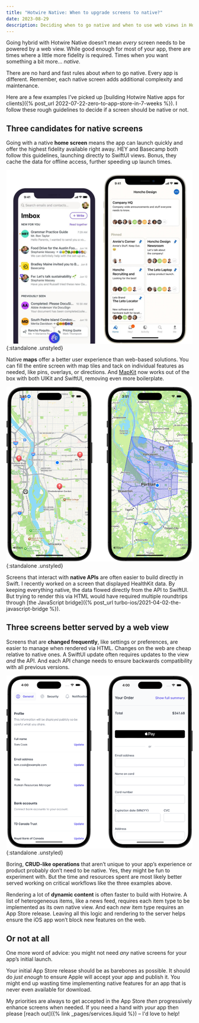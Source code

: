 ```yaml
---
title: "Hotwire Native: When to upgrade screens to native?"
date: 2023-08-29
description: Deciding when to go native and when to use web views in Hotwire Native apps, from experience.
---
```


Going hybrid with Hotwire Native doesn’t mean _every_ screen needs to be powered by a web view. While good enough for most of your app, there are times where a little more fidelity is required. Times when you want something a bit more… _native_.

There are no hard and fast rules about _when_ to go native. Every app is different. Remember, each native screen adds additional complexity and maintenance.

Here are a few examples I’ve picked up [building Hotwire Native apps for clients]({% post_url 2022-07-22-zero-to-app-store-in-7-weeks %}). I follow these rough guidelines to decide if a screen should be native or not.

## Three candidates for native screens

Going with a native **home screen** means the app can launch quickly and offer the highest fidelity available right away. HEY and Basecamp both follow this guidelines, launching directly to SwiftUI views. Bonus, they cache the data for offline access, further speeding up launch times.

![The native home screens of HEY and Basecamp - credit 37signals](/assets/images/when-to-upgrade-turbo-native-screens/native-home-screens.png){:standalone .unstyled}

Native **maps** offer a better user experience than web-based solutions. You can fill the entire screen with map tiles and tack on individual features as needed, like pins, overlays, or directions. And [MapKit](https://developer.apple.com/documentation/mapkit/) now works out of the box with both UIKit and SwiftUI, removing even more boilerplate.

![Native MapKit examples, annotations and an overlay](/assets/images/when-to-upgrade-turbo-native-screens/mapkit-examples.png){:standalone .unstyled}

Screens that interact with **native APIs** are often easier to build directly in Swift. I recently worked on a screen that displayed HealthKit data. By keeping everything native, the data flowed directly from the API to SwiftUI. But trying to render this via HTML would have required multiple roundtrips through [the JavaScript bridge]({% post_url turbo-ios/2021-04-02-the-javascript-bridge %}).

## Three screens better served by a web view

Screens that are **changed frequently**, like settings or preferences, are easier to manage when rendered via HTML. Changes on the web are cheap relative to native ones. A SwiftUI update often requires updates to the view _and_ the API. And each API change needs to ensure backwards compatibility with all previous versions.

![Frequently changed screens](/assets/images/when-to-upgrade-turbo-native-screens/frequently-changed-screens.png){:standalone .unstyled}

Boring, **CRUD-like operations** that aren’t unique to your app’s experience or product probably don’t need to be native. Yes, they might be fun to experiment with. But the time and resources spent are most likely better served working on critical workflows like the three examples above.

Rendering a lot of **dynamic content** is often faster to build with Hotwire. A list of heterogeneous items, like a news feed, requires each item type to be implemented as its own native view. And each _new_ item type requires an App Store release. Leaving all this logic and rendering to the server helps ensure the iOS app won’t block new features on the web.

## Or not at all

One more word of advice: you might not need _any_ native screens for your app’s initial launch.

Your initial App Store release should be as barebones as possible. It should do _just enough_ to ensure Apple will accept your app and publish it. You might end up wasting time implementing native features for an app that is never even available for download.

My priorities are always to get accepted in the App Store _then_ progressively enhance screens when needed. If you need a hand with _your_ app then please [reach out]({% link _pages/services.liquid %}) – I'd love to help!
